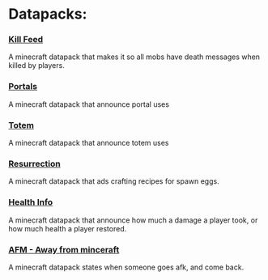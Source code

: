 # Datapacks:
### [Kill Feed](https://minecraft.curseforge.com/projects/killfeed)
A minecraft datapack that makes it so all mobs have death messages when killed by players.
### [Portals](https://minecraft.curseforge.com/projects/portals)
A minecraft datapack that announce portal uses
### [Totem](https://minecraft.curseforge.com/projects/totem-datapack)
A minecraft datapack that announce totem uses
### [Resurrection](https://minecraft.curseforge.com/projects/resurrection)
A minecraft datapack that ads crafting recipes for spawn eggs.
### [Health Info](https://minecraft.curseforge.com/projects/healthinfo)
A minecraft datapack that announce how much a damage a player took, or how much health a player restored.
### [AFM - Away from minceraft](https://minecraft.curseforge.com/projects/away-from-minecraft)
A minecraft datapack states when someone goes afk, and come back.